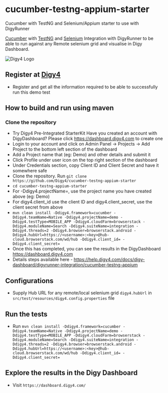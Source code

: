 # cucumber-testng-appium-starter
Cucumber with TestNG and Selenium/Appium starter to use with DigyRunner

[Cucumber](https://cucumber.io/docs/installation/java/) with [TestNG](https://testng.org) and [Selenium](https://www.selenium.dev/) Integration with DigyRunner to be able to run against any Remote selenium grid and visualise in Digy Dashboard.


![Digy4 Logo](https://digy4.com/wp-content/uploads/2021/12/logo.png)

## Register at [Digy4](https://dashboard.digy4.com)
- Register and get all the information required to be able to successfully run this demo test

## How to build and run using maven

### Clone the repository
- Try Digy4 Pre-Integrated StarterKit
Have you created an account with DigyDashboard? Please click https://dashboard.digy4.com to create one
- Login to your account and click on Admin Panel -> Projects -> Add Project to the bottom left section of the dashboard
- Add a Project name that (eg: Demo) and other details and submit it
- Click Profile under user icon on the top right section of the dashboard
- Under Credentials section, copy Client ID and Client Secret and have it somewhere safe
- Clone the repository. Run `git clone https://github.com/Digy4/cucumber-testng-appium-starter`
- `cd cucumber-testng-appium-starter`
- For -Ddigy4.projectName=, use the project name you have created above (eg: Demo)
- For digy4.client_id use the client ID and digy4.client_secret, use the client secret from above
- `mvn clean install -Ddigy4.framework=cucumber -Ddigy4.teamName=Native -Ddigy4.projectName=demo -Ddigy4.testType=MOBILE_APP -Ddigy4.cloudFarm=browserstack -Ddigy4.moduleName=Search -Ddigy4.suiteName=integration -Ddigy4.threads=2 -Ddigy4.browser=browserstack.android -Ddigy4.hubUrl=https://<username>:<key>@hub-cloud.browserstack.com/wd/hub -Ddigy4.client_id= -Ddigy4.client_secret=`
- Once this has completed, you can see the results in the DigyDashboard https://dashboard.digy4.com
- Details steps available here - https://help.digy4.com/docs/digy-dashboard/digyrunner-integration/cucumber-testng-appium

## Configurations
- Supply Hub URL for any remote/local selenium grid `digy4.hubUrl` in `src/test/resources/digy4.config.properties` file

## Run the tests
- Run `mvn clean install -Ddigy4.framework=cucumber -Ddigy4.teamName=Native -Ddigy4.projectName=demo -Ddigy4.testType=MOBILE_APP -Ddigy4.cloudFarm=browserstack -Ddigy4.moduleName=Search -Ddigy4.suiteName=integration -Ddigy4.threads=2 -Ddigy4.browser=browserstack.android -Ddigy4.hubUrl=https://<username>:<key>@hub-cloud.browserstack.com/wd/hub -Ddigy4.client_id= -Ddigy4.client_secret=`

## Explore the results in the Digy Dashboard
- Visit `https://dashboard.digy4.com/`
